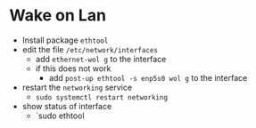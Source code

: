 # Wake on Lan

- Install package `ethtool`
- edit the file `/etc/network/interfaces`
    - add `ethernet-wol g` to the interface
    - if this does not work
        - add `post-up ethtool -s enp5s0 wol g` to the interface
- restart the `networking` service
    - `sudo systemctl restart networking`
- show status of interface
    - `sudo ethtool <interface>
